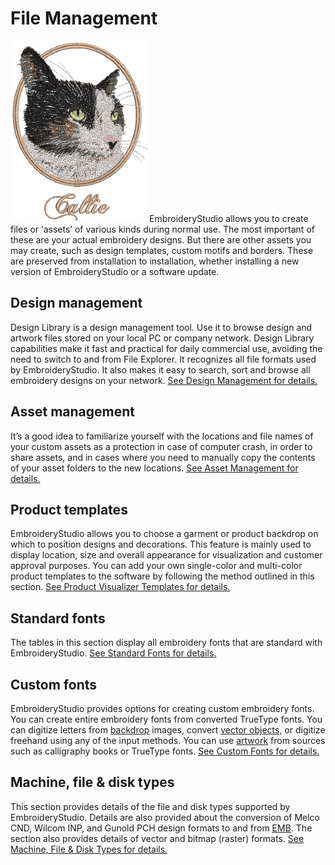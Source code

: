 # File Management

![e4_Sample10.png](assets/e4_Sample10.png)EmbroideryStudio allows you to create files or ‘assets’ of various kinds during normal use. The most important of these are your actual embroidery designs. But there are other assets you may create, such as design templates, custom motifs and borders. These are preserved from installation to installation, whether installing a new version of EmbroideryStudio or a software update.

## Design management

Design Library is a design management tool. Use it to browse design and artwork files stored on your local PC or company network. Design Library capabilities make it fast and practical for daily commercial use, avoiding the need to switch to and from File Explorer. It recognizes all file formats used by EmbroideryStudio. It also makes it easy to search, sort and browse all embroidery designs on your network. [See Design Management for details.](../manage_designs/Design_Management)

## Asset management

It’s a good idea to familiarize yourself with the locations and file names of your custom assets as a protection in case of computer crash, in order to share assets, and in cases where you need to manually copy the contents of your asset folders to the new locations. [See Asset Management for details.](../manage%5Fassets/Asset%5FManagement#XREF%5F53800%5FManaging%5FAssets)

## Product templates

EmbroideryStudio allows you to choose a garment or product backdrop on which to position designs and decorations. This feature is mainly used to display location, size and overall appearance for visualization and customer approval purposes. You can add your own single-color and multi-color product templates to the software by following the method outlined in this section. [See Product Visualizer Templates for details.](../product_templates/Product_Visualizer_Templates)

## Standard fonts

The tables in this section display all embroidery fonts that are standard with EmbroideryStudio. [See Standard Fonts for details.](../sample_fonts/Standard_Fonts)

## Custom fonts

EmbroideryStudio provides options for creating custom embroidery fonts. You can create entire embroidery fonts from converted TrueType fonts. You can digitize letters from [backdrop](../../glossary/glossary#backdrop) images, convert [vector objects](../../glossary/glossary), or digitize freehand using any of the input methods. You can use [artwork](../../glossary/glossary#artwork) from sources such as calligraphy books or TrueType fonts. [See Custom Fonts for details.](../custom_fonts/Custom_Fonts)

## Machine, file & disk types

This section provides details of the file and disk types supported by EmbroideryStudio. Details are also provided about the conversion of Melco CND, Wilcom INP, and Gunold PCH design formats to and from [EMB](../../glossary/glossary). The section also provides details of vector and bitmap (raster) formats. [See Machine, File & Disk Types for details.](../formats/Machine_File_Disk_Types)
